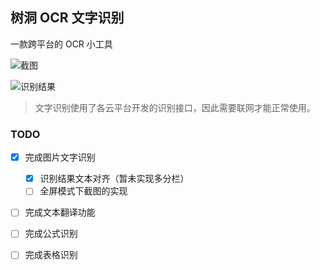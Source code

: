 ## 树洞 OCR 文字识别
一款跨平台的 OCR 小工具

![截图](http://img.luooqi.com/Ft5V2qWPIY7LLe1BhHfX_-kn7-oi)

![识别结果](http://img.luooqi.com/FkpgeGX5dWmeiDb69yVBIIMS0TJA)

> 文字识别使用了各云平台开发的识别接口，因此需要联网才能正常使用。

### TODO
- [x] 完成图片文字识别
  - [x] 识别结果文本对齐（暂未实现多分栏）
  - [ ] 全屏模式下截图的实现
- [ ] 完成文本翻译功能
- [ ] 完成公式识别
- [ ] 完成表格识别


